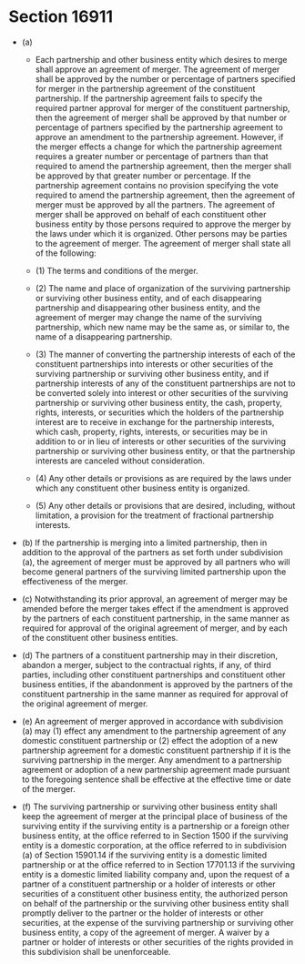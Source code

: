 # Section 16911

- (a) 

  - Each partnership and other business entity which desires to merge shall approve an agreement of merger. The agreement of merger shall be approved by the number or percentage of partners specified for merger in the partnership agreement of the constituent partnership. If the partnership agreement fails to specify the required partner approval for merger of the constituent partnership, then the agreement of merger shall be approved by that number or percentage of partners specified by the partnership agreement to approve an amendment to the partnership agreement. However, if the merger effects a change for which the partnership agreement requires a greater number or percentage of partners than that required to amend the partnership agreement, then the merger shall be approved by that greater number or percentage. If the partnership agreement contains no provision specifying the vote required to amend the partnership agreement, then the agreement of merger must be approved by all the partners. The agreement of merger shall be approved on behalf of each constituent other business entity by those persons required to approve the merger by the laws under which it is organized. Other persons may be parties to the agreement of merger. The agreement of merger shall state all of the following:

  - (1) The terms and conditions of the merger.

  - (2) The name and place of organization of the surviving partnership or surviving other business entity, and of each disappearing partnership and disappearing other business entity, and the agreement of merger may change the name of the surviving partnership, which new name may be the same as, or similar to, the name of a disappearing partnership.

  - (3) The manner of converting the partnership interests of each of the constituent partnerships into interests or other securities of the surviving partnership or surviving other business entity, and if partnership interests of any of the constituent partnerships are not to be converted solely into interest or other securities of the surviving partnership or surviving other business entity, the cash, property, rights, interests, or securities which the holders of the partnership interest are to receive in exchange for the partnership interests, which cash, property, rights, interests, or securities may be in addition to or in lieu of interests or other securities of the surviving partnership or surviving other business entity, or that the partnership interests are canceled without consideration.

  - (4) Any other details or provisions as are required by the laws under which any constituent other business entity is organized.

  - (5) Any other details or provisions that are desired, including, without limitation, a provision for the treatment of fractional partnership interests.

- (b) If the partnership is merging into a limited partnership, then in addition to the approval of the partners as set forth under subdivision (a), the agreement of merger must be approved by all partners who will become general partners of the surviving limited partnership upon the effectiveness of the merger.

- (c) Notwithstanding its prior approval, an agreement of merger may be amended before the merger takes effect if the amendment is approved by the partners of each constituent partnership, in the same manner as required for approval of the original agreement of merger, and by each of the constituent other business entities.

- (d) The partners of a constituent partnership may in their discretion, abandon a merger, subject to the contractual rights, if any, of third parties, including other constituent partnerships and constituent other business entities, if the abandonment is approved by the partners of the constituent partnership in the same manner as required for approval of the original agreement of merger.

- (e) An agreement of merger approved in accordance with subdivision (a) may (1) effect any amendment to the partnership agreement of any domestic constituent partnership or (2) effect the adoption of a new partnership agreement for a domestic constituent partnership if it is the surviving partnership in the merger. Any amendment to a partnership agreement or adoption of a new partnership agreement made pursuant to the foregoing sentence shall be effective at the effective time or date of the merger.

- (f) The surviving partnership or surviving other business entity shall keep the agreement of merger at the principal place of business of the surviving entity if the surviving entity is a partnership or a foreign other business entity, at the office referred to in Section 1500 if the surviving entity is a domestic corporation, at the office referred to in subdivision (a) of Section 15901.14 if the surviving entity is a domestic limited partnership or at the office referred to in Section 17701.13 if the surviving entity is a domestic limited liability company and, upon the request of a partner of a constituent partnership or a holder of interests or other securities of a constituent other business entity, the authorized person on behalf of the partnership or the surviving other business entity shall promptly deliver to the partner or the holder of interests or other securities, at the expense of the surviving partnership or surviving other business entity, a copy of the agreement of merger. A waiver by a partner or holder of interests or other securities of the rights provided in this subdivision shall be unenforceable.